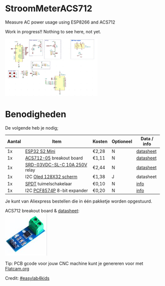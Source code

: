 # StroomMeterACS712
Measure AC power usage using ESP8266 and ACS712

Work in progress!!  Nothing to see here, not yet.

<img src="https://github.com/pappavis/StroomMeterACS712/blob/main/img/ACStroommeter_schema.jpg?raw=true" width="60%" height="60%" title="schema">

# Benodigheden
De volgende heb je nodig;

|Aantal|Item|Kosten|Optioneel|Data / info|
|------|----|------|---------|--|
|1x|<a href="https://nl.aliexpress.com/item/1005004344359250.html?spm=a2g0o.cart.0.0.6ca561d7aq0PVO&mp=1&gatewayAdapt=glo2nld" alt="MCU verplicht">ESP32 S2 Mini</a>|€2,28|N|<a href="https://www.wemos.cc/en/latest/s2/s2_mini.html">datasheet</a>|
|1x|<a href="https://nl.aliexpress.com/item/32949264545.html?spm=a2g0o.productlist.main.1.1964577aTEmXD6&algo_pvid=6153c03f-b4b4-4653-a854-14e6c40e5aa0&aem_p4p_detail=202301040356468264624950022100000543353&algo_exp_id=6153c03f-b4b4-4653-a854-14e6c40e5aa0-0&pdp_ext_f=%7B%22sku_id%22%3A%2266268030503%22%7D&pdp_npi=2%40dis%21EUR%211.11%211.11%21%21%21%21%21%402145288516728334064801617d0767%2166268030503%21sea&curPageLogUid=MFJIrYuofizE&ad_pvid=202301040356468264624950022100000543353_1&ad_pvid=202301040356468264624950022100000543353_1" alt="AC stroom meten tot 20A">ACS712-05</a> breakout board|€1,11|N|<a href="https://octopart.com/datasheet/acs712elctr-05b-t-allegro+microsystems-38944601">datasheet</a>|J|
|1x|<a href="https://nl.aliexpress.com/item/32808620818.html?spm=a2g0o.order_list.order_list_main.5.2b0a79d2QUDt5m&gatewayAdapt=glo2nld">SRD-03VDC-SL-C 10A 250V</a> relay|€2,44|N|<a href="http://www.datasheetcafe.com/srd-05vdc-sl-c-datasheet-pdf/" alt="verplicht. aan uit schakelaar">datasheet</a>|
|1x|I2C <a href="https://nl.aliexpress.com/item/32672327708.html?spm=a2g0o.cart.0.0.5e6f61d7sThdsn&mp=1&gatewayAdapt=glo2nld" target="_blank">Oled 128X32 scherm</a>|€1,38|J|datasheet|
|1x|<a href="https://nl.aliexpress.com/item/1005003568092031.html?spm=a2g0o.productlist.main.7.30e378e19RwleU&algo_pvid=45aa2b55-53f0-4cf6-be4c-6e9c11d61f6f&aem_p4p_detail=202301040503385945494397516960000675494&algo_exp_id=45aa2b55-53f0-4cf6-be4c-6e9c11d61f6f-3&pdp_ext_f=%7B%22sku_id%22%3A%2212000030654022470%22%7D&pdp_npi=2%40dis%21EUR%215.04%213.93%21%21%21%21%21%402145265416728374183238677d0782%2112000030654022470%21sea&curPageLogUid=Hf4C5MspqKPZ&ad_pvid=202301040503385945494397516960000675494_4&ad_pvid=202301040503385945494397516960000675494_4">SPDT</a> tuimelschakelaar|€0,10|N|<a href="https://www.electronicshub.org/switches/" alt="hulp artikel">info</a>|
|1x|I2C <a href="https://nl.aliexpress.com/item/1005001682363363.html?spm=a2g0o.productlist.main.1.59bf3ddaYob59r&algo_pvid=b5a2e4fa-2b1d-4794-aa8b-f1d2eecffdef&aem_p4p_detail=202301040508292990992845371040000686338&algo_exp_id=b5a2e4fa-2b1d-4794-aa8b-f1d2eecffdef-0&pdp_ext_f=%7B%22sku_id%22%3A%2212000017115738926%22%7D&pdp_npi=2%40dis%21EUR%211.97%211.97%21%21%21%21%21%402145265416728377092613039d0782%2112000017115738926%21sea&curPageLogUid=OZkt1SVUV4Va&ad_pvid=202301040508292990992845371040000686338_1&ad_pvid=202301040508292990992845371040000686338_1">PCF8574P</a> 8-bit expander|€0,20|N|<a href="https://github.com/mcauser/micropython-pcf8574">info</a>|

Je kunt van Aliexpress bestellen die in één pakketje worden opgestuurd.



ACS712 breakout board &amp; <a href="https://octopart.com/datasheet/acs712elctr-05b-t-allegro+microsystems-38944601" target="_blank">datasheet</a>:<br>
<img src="https://github.com/pappavis/StroomMeterACS712/blob/main/img/acs712_breakout.jpg?raw=true" title="acs712_breakout"/></img>
<br>

Tip: PCB gcode voor jouw CNC machine kunt je genereren voor met <a href="http://flatcam.org" target="_blank">Flatcam.org</a>

Credit: <a href="https://www.youtube.com/@easylab4kids246" target="_blank">#easylab4kids</a>

